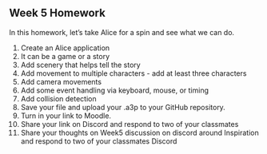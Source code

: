 ## Week 5 Homework

In this homework, let’s take Alice for a spin and see what we can do.

1) Create an Alice application
2) It can be a game or a story
3) Add scenery that helps tell the story
4) Add movement to multiple characters - add at least three characters
5) Add camera movements
6) Add some event handling via keyboard, mouse, or timing
7) Add collision detection
8) Save your file and upload your .a3p to your GitHub repository.
9) Turn in your link to Moodle.
10) Share your link on Discord and respond to two of your classmates
11) Share your thoughts on Week5 discussion on discord around Inspiration and respond to two of your classmates Discord
